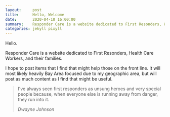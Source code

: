 ```yaml
---
layout:     post
title:      Hello, Welcome
date:       2020-04-10 16:00:00
summary:    Responder Care is a website dedicated to First Resonders, Health Care Workers, and their families
categories: jekyll pixyll
---
```


Hello.

Responder Care is a website dedicated to First Resonders, Health Care Workers, and their families.

I hope to post items that I find that might help those on the front line.  It will most likely heavily Bay Area focused due to my geographic area, but will post as much content as I find that might be useful.

<blockquote>
  <p>
   I've always seen first responders as unsung heroes and very special people because, when everyone else is running away from danger, they run into it.
  </p>
  <footer><cite title="Dwayne Johnson">Dwayne Johnson</cite></footer>
</blockquote>
